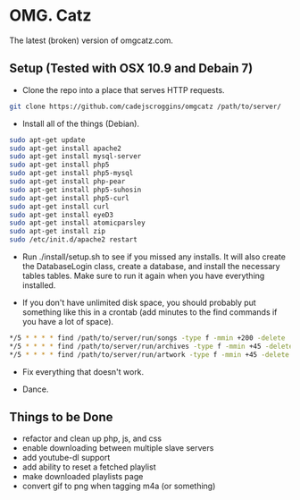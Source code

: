 OMG. Catz
=========

The latest (broken) version of omgcatz.com.

Setup (Tested with OSX 10.9 and Debain 7)
---------------------------------------------

* Clone the repo into a place that serves HTTP requests.

```bash
git clone https://github.com/cadejscroggins/omgcatz /path/to/server/
```

* Install all of the things (Debian).

```bash
sudo apt-get update
sudo apt-get install apache2
sudo apt-get install mysql-server
sudo apt-get install php5
sudo apt-get install php5-mysql
sudo apt-get install php-pear
sudo apt-get install php5-suhosin
sudo apt-get install php5-curl
sudo apt-get install curl
sudo apt-get install eyeD3
sudo apt-get install atomicparsley
sudo apt-get install zip
sudo /etc/init.d/apache2 restart
```

* Run ./install/setup.sh to see if you missed any installs. It will also create the DatabaseLogin class, create a database, and install the necessary tables tables. Make sure to run it again when you have everything installed.

* If you don't have unlimited disk space, you should probably put something like this in a crontab (add minutes to the find commands if you have a lot of space).

```bash
*/5 * * * * find /path/to/server/run/songs -type f -mmin +200 -delete
*/5 * * * * find /path/to/server/run/archives -type f -mmin +45 -delete
*/5 * * * * find /path/to/server/run/artwork -type f -mmin +45 -delete
```

* Fix everything that doesn't work.

* Dance.

Things to be Done
-----------------

* refactor and clean up php, js, and css
* enable downloading between multiple slave servers
* add youtube-dl support
* add ability to reset a fetched playlist
* make downloaded playlists page
* convert gif to png when tagging m4a (or something)

